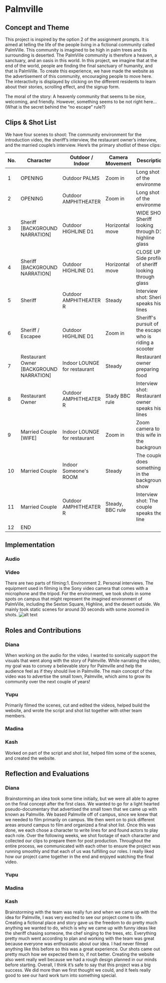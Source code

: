 # Palmville
## Concept and Theme
This project is inspired by the option 2 of the assignment prompts. It is aimed at telling the life of the people living in a fictional community called PalmVille. This community is imagined to be high in palm trees and its surrounding is deserted. The PalmVille community is therefore a heaven, a sanctuary, and an oasis in this world. In this project, we imagine that at the end of the world, people are finding the final sanctuary of humanity, and that is PalmVille. To create this experience, we have made the website as the advertisement of this community, encouraging people to move here. The interactivity is displayed by clicking on the different residents to learn about their stories, scrolling effect, and the signup form.

The moral of the story: A heavenly community that seems to be nice, welcoming, and friendly. However, something seems to be not right here… (What is the secret behind the “no escape” rule?)


## Clips & Shot List
We have four scenes to shoot: The community environment for the introduction video, the sheriff’s interview, the restaurant owner’s interview, and the married couple’s interview. Here’s the primary shotlist of these clips:

| No. | Character | Outdoor / Indoor | Camera Movement | Description |
|-----|-----------|------------------|-----------------|-------------|
| 1   | OPENING   | Outdoor PALMS    | Zoom in         | Long shot of the environment |
| 2   | OPENING   | Outdoor AMPHITHEATER | Zoom in     | Long shot of the environment |
| 3   | Sheriff [BACKGROUND NARRATION] | Outdoor HIGHLINE D1 | Horizontal move | WIDE SHOT Sheriff looking through D1 highline glass |
| 4   | Sheriff [BACKGROUND NARRATION] | Outdoor HIGHLINE D1 | Horizontal move | CLOSE UP Side profile of sheriff looking through glass |
| 5   | Sheriff   | Outdoor AMPHITHEATER R | Steady | Interview shot: Sheriff speaks his lines |
| 6   | Sheriff / Escapee | Outdoor HIGHLINE D1 | Zoom in | Sheriff's pursuit of the escapee who is riding a scooter |
| 7   | Restaurant Owner [BACKGROUND NARRATION] | Indoor LOUNGE for restaurant | Steady | Restaurant owner preparing food |
| 8   | Restaurant Owner | Outdoor AMPHITHEATER R | Stady BBC rule | Interview shot: Restaurant owner speaks his lines |
| 9   | Married Couple [WIFE] | Indoor LOUNGE for restaurant | Zoom in | Zoom camera to this wife in the background |
| 10  | Married Couple | Indoor Someone's ROOM | Steady | The couple does something in the background show |
| 11  | Married Couple | Outdoor AMPHITHEATER R | Steady, BBC rule | Interview shot: The couple speaks their line |
| 12  | END       |                  |                 |             |


## Implementation
### Audio


### Video
There are two parts of filming:1. Environment 2. Personal interviews. The equipment used in filming is the Sony video camera that comes with a microphone and the tripod. For the environment, we took shots in some spots on campus that might represent the imagined environment of PalmVille, including the Sexton Square, Highline, and the desert outside. We mainly took static scenes for around 30 seconds with some zoomed in shots. 
![alt text](./map.jpg)

## Roles and Contributions
### Diana
When working on the audio for the video, I wanted to sonically support the visuals that went along with the story of Palmville. While narrating the video, my goal was to convey a believable story for Palmville and help the audience feel as if they should live in Palmville. The main concept of the video was to advertise the small town, Palmville, which aims to grow its community over the next couple of years!
### Yupu
Primarily filmed the scenes, cut and edited the videos, helped build the website, and wrote the script and shot list together with other team members.
### Madina
### Kash
Worked on part of the script and shot list, helped film some of the scenes, and created the website.


## Reflection and Evaluations
### Diana
Brainstorming an idea took some time initially, but we were all able to agree on the final concept after the first class. We wanted to go for a light hearted pseudo-documentary that advertised the small town that we came up with known as Palmville. We based Palmville off of campus, since we knew that we needed to film primarily on campus. We then went on to pick different areas around campus to film and organized a final shot list. Once this was done, we each chose a character to write lines for and found actors to play each role. Over the following weeks, we shot footage of each character and collected our clips to prepare them for post production. Throughout the entire process, we communicated with each other to ensure the project was running smoothly and that each of us was fulfilling our roles. I really liked how our project came together in the end and enjoyed watching the final video.
### Yupu
### Madina
### Kash
Brainstorming with the team was really fun and when we came up with the idea for Palmville, I was very excited to see our project come to life. Creating a fictional place and story gave us the freedom to do pretty much anything we wanted to do, which is why we came up with funny ideas like the sheriff chasing someone, the chef singing to the trees, etc. Everything pretty much went according to plan and working with the team was great because everyone was enthusiastic about our idea. I had never filmed anything like this before so this was a great experience. Our shots came out pretty much how we expected them to, if not better. Creating the website also went really well because we had a rough design planned in our minds before starting. Overall, I think it’s safe to say that this project was a big success. We did more than we first thought we could, and it feels really good to see our hard work turn into something special.
